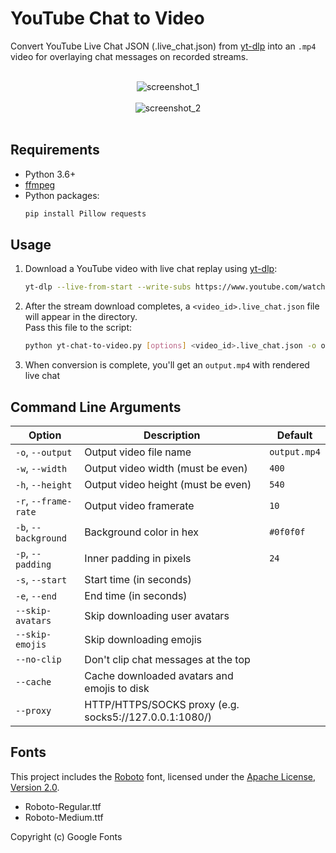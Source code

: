# YouTube Chat to Video

Convert YouTube Live Chat JSON (.live_chat.json) from [yt-dlp](https://github.com/yt-dlp/yt-dlp) into an `.mp4` video for overlaying chat messages on recorded streams.

<br/>
<div align="center">
   <img alt="screenshot_1" src="https://github.com/user-attachments/assets/35971241-e2df-470f-9813-b0ca8908457f">
   <br/>
   <br/>
   <img alt="screenshot_2" src="https://github.com/user-attachments/assets/b67d78f3-8863-4830-a003-46c58400d9c7">
</div>
<br/>

## Requirements

- Python 3.6+
- [ffmpeg](https://ffmpeg.org/download.html)
- Python packages:
    ```bash
    pip install Pillow requests
    ```

## Usage

1. Download a YouTube video with live chat replay using [yt-dlp](https://github.com/yt-dlp/yt-dlp):
    ```bash
    yt-dlp --live-from-start --write-subs https://www.youtube.com/watch?v=CqnNp8kwE78
    ```

2. After the stream download completes, a `<video_id>.live_chat.json` file will appear in the directory.<br>
   Pass this file to the script:
    ```bash
    python yt-chat-to-video.py [options] <video_id>.live_chat.json -o output.mp4
    ```

3. When conversion is complete, you'll get an `output.mp4` with rendered live chat

## Command Line Arguments

| Option               | Description                                            | Default      |
|----------------------|--------------------------------------------------------|--------------|
| `-o`, `--output`     | Output video file name                                 | `output.mp4` |
| `-w`, `--width`      | Output video width (must be even)                      | `400`        |
| `-h`, `--height`     | Output video height (must be even)                     | `540`        |
| `-r`, `--frame-rate` | Output video framerate                                 | `10`         |
| `-b`, `--background` | Background color in hex                                | `#0f0f0f`    |
| `-p`, `--padding`    | Inner padding in pixels                                | `24`         |
| `-s`, `--start`      | Start time (in seconds)                                |              |
| `-e`, `--end`        | End time (in seconds)                                  |              |
| `--skip-avatars`     | Skip downloading user avatars                          |              |
| `--skip-emojis`      | Skip downloading emojis                                |              |
| `--no-clip`          | Don\'t clip chat messages at the top                   |              |
| `--cache`            | Cache downloaded avatars and emojis to disk            |              |
| `--proxy`            | HTTP/HTTPS/SOCKS proxy (e.g. socks5://127.0.0.1:1080/) |              |


## Fonts

This project includes the [Roboto](https://fonts.google.com/specimen/Roboto) font, licensed under the [Apache License, Version 2.0](https://www.apache.org/licenses/LICENSE-2.0).

- Roboto-Regular.ttf
- Roboto-Medium.ttf

Copyright (c) Google Fonts
